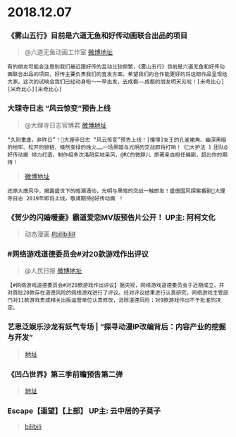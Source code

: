 # 2018.12.07

###  《雾山五行》目前是六道无鱼和好传动画联合出品的项目 
>@六道无鱼动画工作室   [微博地址](https://weibo.com/5236540731/H65L7tznO)  
```
有的朋友可能会注意到我们最近跟好传的互动比较频繁，《雾山五行》目前是六道无鱼和好传动画联合出品的项目，好传主要负责我们的宣发方面，希望我们的合作能更好的将这部作品呈现给大家。这次的试映会我们已经动身啦～一早出发，去成都——成都的朋友明天见啦！[米奇比心][米奇比心][米奇比心] 
```


### 大理寺日志 “风云惊变”预告上线
> @大理寺日志官博君   [微博地址](https://weibo.com/5644660975/H662tlTNK)  
```
“久别重逢，非昨日”！大理寺日志 “风云惊变”预告上线！[憧憬]女王的孔雀裙角、幽深黑暗的地牢、松开的锁链、倏然变绿的烛火……一场黑暗与光明的交战即将打响！《大护法 》团队@好传动画 倾力打造，制作组多次洛阳实地采风，@RC的微脖儿 原著亲自担任编剧，超出你的期待！
```
>[微博地址](https://weibo.com/5644660975/H66P54B6f)
``` 
还原大唐风华，揭露盛世下的暗潮涌动，光明与黑暗的交战一触即发！盛唐国风探案番剧大理寺日志 2019年即将上线，敬请期待@好传动画 ！ ​​​​ 

```


### 《贺少的闪婚暖妻》霸道爱恋MV版预告片公开！ UP主: 阿柯文化
>动态漫画
>[#bilibili#](https://www.bilibili.com/video/av37594247)


###  #网络游戏道德委员会#对20款游戏作出评议
>@人民日报  [微博地址](https://weibo.com/2803301701/H67N8hxyN)
```
【#网络游戏道德委员会#对20款游戏作出评议】据央视，网络游戏道德委员会于近期成立，并对首批20款存在道德风险的网络游戏进行了评议。经对评议结果进行认真研究，网络游戏主管部门对11款游戏责成相关出版运营单位认真修改，消除道德风险；对9款游戏作出不予批准的决定。
```


###  艺恩泛娱乐沙龙有妖气专场 | “探寻动漫IP改编背后：内容产业的挖掘与开发” 
>[地址](https://mp.weixin.qq.com/s/7lbhoGOYyW7SKLhL2_4Cug)


### 《凹凸世界》第三季前瞻预告第二弹
>[地址](https://www.bilibili.com/video/av37612058)




### Escape【遥望】【上部】 UP主: 云中居的子莫子
>[bilibili](https://www.bilibili.com/video/av37598930)



